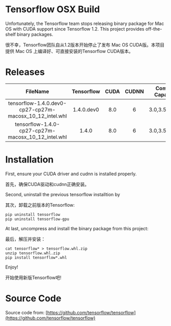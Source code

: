 # Tensorflow OSX Build

Unfortunately, the Tensorflow team stops releasing binary package for Mac OS with CUDA support since Tensorflow 1.2. This project provides off-the-shelf binary packages.

很不幸，Tensorflow团队自从1.2版本开始停止了发布 Mac OS CUDA版。本项目提供 Mac OS 上编译好、可直接安装的Tensorflow CUDA版本。


# Releases

| FileName | Tensorflow  | CUDA | CUDNN | Compute Capability | Compilation Time |
|:--:|:--:|:--:|:--:|:--:|:--:|
| tensorflow-1.4.0.dev0-cp27-cp27m-macosx\_10\_12\_intel.whl | 1.4.0.dev0 | 8.0 | 6 | 3.0,3.5,5.2,6.1 | 2017-09-15 |
| tensorflow-1.4.0-cp27-cp27m-macosx\_10\_12\_intel.whl | 1.4.0 | 8.0 | 6 | 3.0,3.5,5.2,6.1 | 2017-11-29 |


# Installation

First, ensure your CUDA driver and cudnn is installed properly.

首先，确保CUDA驱动和cudnn正确安装。

Second, uninstall the previous tensorflow installtion by

其次，卸载之前版本的Tensorflow:

```
pip uninstall tensorflow
pip uninstall tensorflow-gpu
```

At last, uncompress and install the binary package from this project:

最后，解压并安装：

```
cat tensorflow* > tensorflow.whl.zip
unzip tensorflow.whl.zip
pip install tensorflow*.whl
```

Enjoy!

开始使用新版Tensorflow吧!


# Source Code

Source code from: [https://github.com/tensorflow/tensorflow](https://github.com/tensorflow/tensorflow)